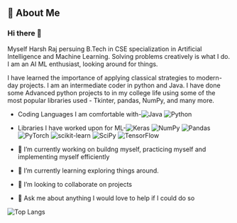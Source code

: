 ## 🚀 About Me
### Hi there 👋
Myself Harsh Raj persuing B.Tech in CSE specialization in Artificial Intelligence and Machine Learning. Solving problems creatively is what I do. I am an AI ML enthusiast, looking around for things.

I have learned the importance of applying classical strategies to modern-day projects. I am an intermediate coder in python and Java. I have done some Advanced python projects to in my college life using some of the most popular libraries used - Tkinter, pandas, NumPy, and many more.

- Coding Languages I am comfortable with-![Java](https://img.shields.io/badge/java-%23ED8B00.svg?style=for-the-badge&logo=java&logoColor=white) ![Python](https://img.shields.io/badge/python-3670A0?style=for-the-badge&logo=python&logoColor=ffdd54)

- Libraries I have worked upon for ML-![Keras](https://img.shields.io/badge/Keras-%23D00000.svg?style=for-the-badge&logo=Keras&logoColor=white) ![NumPy](https://img.shields.io/badge/numpy-%23013243.svg?style=for-the-badge&logo=numpy&logoColor=white) ![Pandas](https://img.shields.io/badge/pandas-%23150458.svg?style=for-the-badge&logo=pandas&logoColor=white) ![PyTorch](https://img.shields.io/badge/PyTorch-%23EE4C2C.svg?style=for-the-badge&logo=PyTorch&logoColor=white) ![scikit-learn](https://img.shields.io/badge/scikit--learn-%23F7931E.svg?style=for-the-badge&logo=scikit-learn&logoColor=white) ![SciPy](https://img.shields.io/badge/SciPy-%230C55A5.svg?style=for-the-badge&logo=scipy&logoColor=%white) ![TensorFlow](https://img.shields.io/badge/TensorFlow-%23FF6F00.svg?style=for-the-badge&logo=TensorFlow&logoColor=white)

- 🔭 I’m currently working on buildng myself, practicing myself and implementing myself efficiently

- 🌱 I’m currently learning exploring things around.

- 👯 I’m looking to collaborate on projects

- 💬 Ask me about anything I would love to help if I could do so

<!--![Anurag's GitHub stats](https://github-readme-stats.vercel.app/api?username=harshraj1512&show_icons=true&theme=default)-->
![Top Langs](https://github-readme-stats.vercel.app/api/top-langs/?username=harshraj1512&layout=compact)

